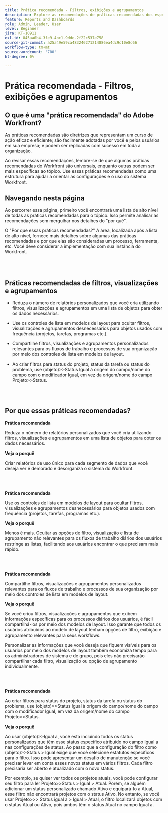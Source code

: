 ```yaml
---
title: Prática recomendada - Filtros, exibições e agrupamentos
description: Explore as recomendações de práticas recomendadas dos especialistas do Adobe Workfront sobre a configuração, o gerenciamento e o uso de filtros, visualizações e agrupamentos do Workfront.
feature: Reports and Dashboards
role: Admin, Leader, User
level: Beginner
jira: KT-10911
exl-id: 845aa0b4-3fe9-4bc1-9dde-2f22c537e758
source-git-commit: a25a49e59ca483246271214886ea4dc9c10e8d66
workflow-type: tm+mt
source-wordcount: '700'
ht-degree: 0%

---
```


# Prática recomendada - Filtros, exibições e agrupamentos

## O que é uma &quot;prática recomendada&quot; do Adobe Workfront?

As práticas recomendadas são diretrizes que representam um curso de ação eficaz e eficiente; são facilmente adotadas por você e pelos usuários em sua empresa; e podem ser replicadas com sucesso em toda a organização.

Ao revisar essas recomendações, lembre-se de que algumas práticas recomendadas do Workfront são universais, enquanto outras podem ser mais específicas ao tópico. Use essas práticas recomendadas como uma estrutura para ajudar a orientar as configurações e o uso do sistema Workfront.

## Navegando nesta página

Ao percorrer essa página, primeiro você encontrará uma lista de alto nível de todas as práticas recomendadas para o tópico. Isso permite analisar as recomendações sem mergulhar nos detalhes do &quot;por quê&quot;.

O &quot;Por que essas práticas recomendadas?&quot; A área, localizada após a lista de alto nível, fornece mais detalhes sobre algumas das práticas recomendadas e por que elas são consideradas um processo, ferramenta, etc. Você deve considerar a implementação com sua instância do Workfront.

</br>
</br>

## Práticas recomendadas de filtros, visualizações e agrupamentos

* Reduza o número de relatórios personalizados que você cria utilizando filtros, visualizações e agrupamentos em uma lista de objetos para obter os dados necessários.

* Use os controles de lista em modelos de layout para ocultar filtros, visualizações e agrupamentos desnecessários para objetos usados com frequência (projetos, tarefas, programas etc.).

* Compartilhe filtros, visualizações e agrupamentos personalizados relevantes para os fluxos de trabalho e processos de sua organização por meio dos controles de lista em modelos de layout.

* Ao criar filtros para status do projeto, status da tarefa ou status do problema, use (objeto)>>Status Igual à origem do campo/nome do campo com o modificador Igual, em vez da origem/nome do campo Projeto>>Status.

</br>
</br>

## Por que essas práticas recomendadas?

**Prática recomendada**

Reduza o número de relatórios personalizados que você cria utilizando filtros, visualizações e agrupamentos em uma lista de objetos para obter os dados necessários.

**Veja o porquê**

Criar relatórios de uso único para cada segmento de dados que você deseja ver é demorado e desorganiza o sistema do Workfront.

</br>
</br>

**Prática recomendada**

Use os controles de lista em modelos de layout para ocultar filtros, visualizações e agrupamentos desnecessários para objetos usados com frequência (projetos, tarefas, programas etc.).

**Veja o porquê**

Menos é mais. Ocultar as opções de filtro, visualização e lista de agrupamento não relevantes para os fluxos de trabalho diários dos usuários restringe as listas, facilitando aos usuários encontrar o que precisam mais rápido.

</br>
</br>

**Prática recomendada**

Compartilhe filtros, visualizações e agrupamentos personalizados relevantes para os fluxos de trabalho e processos de sua organização por meio dos controles de lista em modelos de layout.

**Veja o porquê**

Se você criou filtros, visualizações e agrupamentos que exibem informações específicas para os processos diários dos usuários, é fácil compartilhá-los por meio dos modelos de layout. Isso garante que todos os usuários atribuídos ao modelo de layout tenham opções de filtro, exibição e agrupamento relevantes para seus workflows.

Personalizar as informações que você deseja que fiquem visíveis para os usuários por meio dos modelos de layout também economiza tempo para os administradores de sistema e de grupo, pois eles não precisarão compartilhar cada filtro, visualização ou opção de agrupamento individualmente.

</br>
</br>

**Prática recomendada**

Ao criar filtros para status do projeto, status da tarefa ou status do problema, use (objeto)>>Status Igual à origem do campo/nome do campo com o modificador Igual, em vez da origem/nome do campo Projeto>>Status.

**Veja o porquê**

Ao usar (objeto)>>Igual a, você está incluindo todos os status personalizados que têm esse status específico atribuído no campo Igual a nas configurações de status. Ao passo que a configuração do filtro como (objeto)>>Status > Igual exige que você selecione estatutos específicos para o filtro. Isso pode apresentar um desafio de manutenção se você precisar levar em conta esses novos status em vários filtros. Cada filtro precisaria ser aberto e atualizado com o novo status.

Por exemplo, se quiser ver todos os projetos atuais, você pode configurar seu filtro para ler Projeto>>Status > Igual > Atual. Porém, se alguém adicionar um status personalizado chamado Ativo e equipará-lo a Atual, esse filtro não encontrará projetos com o status Ativo. No entanto, se você usar Projeto>>> Status igual a > Igual > Atual, o filtro localizará objetos com o status Atual ou Ativo, pois ambos têm o status Atual no campo Igual a.
